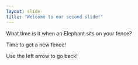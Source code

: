 ```yaml
---
layout: slide
title: "Welcome to our second slide!"
---
```

What time is it when an Elephant sits on your fence?

Time to get a new fence!


Use the left arrow to go back!
